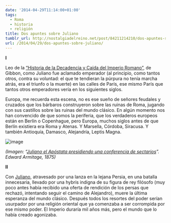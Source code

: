 ```yaml
---
date: '2014-04-29T11:14:00+01:00'
tags:
  - Roma
  - historia
  - religión
title: Dos apuntes sobre Juliano
tumblr_url: http://nostalgiadelreino.net/post/84211214210/dos-apuntes-sobre-juliano
url: /2014/04/29/dos-apuntes-sobre-juliano/
---
```


<p><strong>I</strong></p>

<p>Leo de la <a href="http://es.wikipedia.org/wiki/Historia_de_la_decadencia_y_ca%C3%ADda_del_Imperio_romano">“Historia de la Decadencia y Caída del Imperio Romano”</a>, de Gibbon, como Juliano fue aclamado emperador (al principio, como tantos otros, contra su voluntad: el que te tendieran la púrpura no tenía marcha atrás, era el triunfo o la muerte) en las calles de París, ese mismo París que tantos otros emperadores vería en los siguientes siglos.</p>
<p>Europa, me recuerda esta escena, no es ese sueño de señores feudales y cruzados que los bárbaros construyeron sobre las ruinas de Roma, jugando con sus castillos sobre las ruinas del mundo clásico. En algún momento nos han convencido de que somos la periferia, que los verdaderos europeos están en Berlín o Copenhague, pero Europa, muchos siglos antes de que Berlín existiera era Roma y Atenas. Y Marsella, Córdoba, Siracusa. Y también Antioquía, Damasco, Alejandría, Leptis Magna.</p>
<p><img alt="image" src="http://67.media.tumblr.com/29c27e2d0da31472a596cf7b96efc2db/tumblr_inline_n4sc6t4m3T1r8a7sj.jpg"/><span> </span></p>
<p><em>(Imagen: &ldquo;<a href="http://commons.wikimedia.org/wiki/File:Edward_Armitage_-_Julian_the_Apostate_presiding_at_a_conference_of_sectarian_-_1875.jpg">Juliano el Apóstata presidiendo una conferencia de sectarios</a>&rdquo;. Edward Armitage, 1875)</em></p>
<p><strong>II</strong></p>

<p>Con <a href="http://es.wikipedia.org/wiki/Juliano_el_Ap%C3%B3stata">Juliano</a>, atravesado por una lanza en la lejana Persia, en una batalla innecesaria, llevado por una hybris indigna de su figura de rey filósofo (muy poco antes había recibido una oferta de rendición de los persas que rechazó, intentando seguir el camino de Alejandro), muere la última esperanza del mundo clásico. Después todos los resortes del poder serían usurpador por una religión oriental que ya comenzaba a ser corrompida por ese mismo poder. El Imperio duraría mil años más, pero el mundo que lo había creado agonizaba. </p>